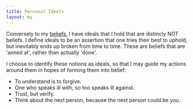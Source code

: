 ```yaml
---
title: Personal Ideals
layout: my
---
```

Conversely to my [beliefs](/my/personal-beliefs/), I have ideals that I hold that are distincly NOT beliefs. I define ideals to be an assertion that one tries their best to uphold, but inevitably ends up broken from time to time. These are beliefs that are 'aimed at', rather than actually 'done'. 

I choose to identify these notions as ideals, so that I may guide my actions around them in hopes of forming them into belief:
- To understand is to forgive.
- One who speaks ill with, so too speaks ill against.
- Trust, but verify.
- Think about the next person, because the next person could be you.